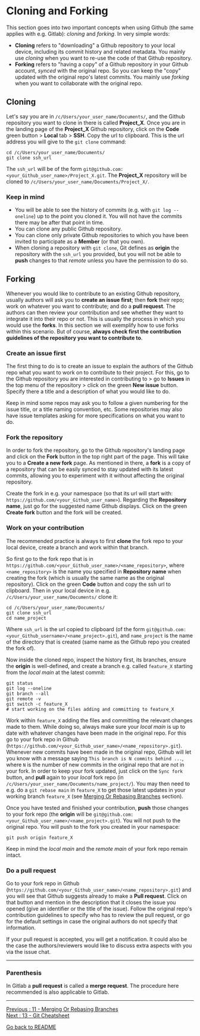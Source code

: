 # Cloning and Forking

This section goes into two important concepts when using Github (the same applies with e.g. Gitlab): *cloning* and *forking*. In very simple words:   

- **Cloning** refers to "downloading" a Github repository to your local device, including its commit history and related metadata. You mainly use *cloning* when you want to re-use the code of that Github repository.   
- **Forking** refers to "having a copy" of a Github repository in your Github account, *synced* with the original repo. So you can keep the "copy" updated with the original repo's latest commits. You mainly use *forking* when you want to collaborate with the original repo.

## Cloning

Let's say you are in `/c/Users/your_user_name/Documents/`, and the Github repository you want to clone in there is called **Project_X**. Once you are in the landing page of the **Project_X**  Github repository, click on the **Code** green button > **Local** tab > **SSH**. Copy the url to clipboard. This is the url address you will give to the `git clone` command: 

```
cd /c/Users/your_user_name/Documents/
git clone ssh_url
```

The `ssh_url` will be of the form `git@github.com:<your_Github_user_name>/Project_X.git`. The **Project_X** repository will be cloned to `/c/Users/your_user_name/Documents/Project_X/`. 

### Keep in mind

- You will be able to see the history of commits (e.g. with `git log --oneline`) up to the point you cloned it. You will not have the commits there may be after that point in time.   
- You can clone any public Github repository.  
- You can clone only private Github repositories to which you have been invited to participate as a **Member** (or that you own).  
- When cloning a repository with `git clone`, Git defines as **origin** the repository with the `ssh_url` you provided, but you will not be able to **push** changes to that *remote* unless you have the permission to do so.  

## Forking 

Whenever you would like to contribute to an existing Github repository, usually authors will ask you to **create an issue first**; then **fork** their repo; work on whatever you want to contribute; and do a **pull request**. The authors can then review your contribution and see whether they want to integrate it into their repo or not. This is usually the process in which you would use the **forks**. In this section we will exemplify how to use forks within this scenario. But of course, **always check first the contribution guidelines of the repository you want to contribute to**. 

### Create an issue first

The first thing to do is to create an issue to explain the authors of the Github repo what you want to work on to contribute to their project. For this, go to the Github repository you are interested in contributing to > go to **Issues** in the top menu of the repository > click on the green **New issue** button. Specify there a title and a description of what you would like to do. 

Keep in mind some repos may ask you to follow a given numbering for the issue title, or a title naming convention, etc. Some repositories may also have issue templates asking for more specifications on what you want to do.  

### Fork the repository

In order to fork the repository, go to the Github repository's landing page and click on the **Fork** button in the top right part of the page. This will take you to a **Create a new fork** page. As mentioned in there, a **fork** is a copy of a repository that can be easily synced to stay updated with its latest commits, allowing you to experiment with it without affecting the original repository.  

Create the fork in e.g. your namespace (so that its url will start with: `https://github.com/<your_Github_user_name>`). Regarding the **Repository name**, just go for the suggested name Github displays. Click on the green **Create fork** button and the fork will be created. 

### Work on your contribution

The recommended practice is always to first **clone** the fork repo to your local device, create a branch and work within that branch. 

So first go to the fork repo that is in `https://github.com/<your_Github_user_name>/<name_repository>`, where `<name_repository>` is the name you specified in **Repository name** when creating the fork (which is usually the same name as the original repository). Click on the green **Code** button and copy the ssh url to clipboard. Then in your local device in e.g. `/c/Users/your_user_name/Documents/` clone it:

```
cd /c/Users/your_user_name/Documents/
git clone ssh_url
cd name_project
```

Where `ssh_url` is the url copied to clipboard (of the form `git@github.com:<your_Github_username>/<name_project>.git`), and `name_project` is the name of the directory that is created (same name as the Github repo you created the fork of).  

Now inside the cloned repo, inspect the history first, its branches, ensure the **origin** is well-defined, and create a branch e.g. called `feature_X` starting from the *local main* at the latest commit:  

```
git status
git log --oneline
git branch --all
git remote -v
git switch -c feature_X
# start working on the files adding and committing to feature_X
```

Work within `feature_X` adding the files and committing the relevant changes made to them. While doing so, always make sure your *local main* is up to date with whatever changes have been made in the original repo. For this go to your fork repo in Github (`https://github.com/<your_Github_user_name>/<name_repository>.git`). Whenever new commits have been made in the original repo, Github will let you know with a message saying `This branch is N commits behind ...`, where `N` is the number of new commits in the original repo that are not in your fork. In order to keep your fork updated, just click on the `Sync fork` button, and **pull** again to your *local* fork repo (in `/c/Users/your_user_name/Documents/name_project/`). You may then need to e.g. do a `git rebase main` in `feature_X` to get those latest updates in your working branch `feature_X` (see [Merging Or Rebasing Branches](https://github.com/HeatherAn/recommended-coding-practices/blob/main/11-Merging-Or-Rebasing-Branches.md#rebasing-without-conflicts) section).  

Once you have tested and finished your contribution, **push** those changes to your fork repo (the **origin** will be `git@github.com:<your_Github_user_name>/<name_project>.git`). You will not push to the original repo. You will push to the fork you created in your namespace:

```
git push origin feature_X
```

Keep in mind the *local main* and the *remote main* of your fork repo remain intact.

### Do a pull request

Go to your fork repo in Github (`https://github.com/<your_Github_user_name>/<name_repository>.git`) and you will see that Github suggests already to make a **Pull request**. Click on that button and mention in the description that it closes the issue you opened (give an identifier or the title of the issue). Follow the original repo's contribution guidelines to specify who has to review the pull request, or go for the default settings in case the original authors do not specify that information.  

If your pull request is accepted, you will get a notification. It could also be the case the authors/reviewers would like to discuss extra aspects with you via the issue chat. 

______________________

### Parenthesis

In Gitlab a **pull request** is called a **merge request**. The procedure here recommended is also applicable to Gitlab.  
______________________

[Previous : 11 - Merging Or Rebasing Branches](https://github.com/HeatherAn/recommended-coding-practices/blob/main/11-Merging-Or-Rebasing-Branches.md)  
[Next : 13 - Git Cheatsheet](https://github.com/HeatherAn/recommended-coding-practices/blob/main/13-Git-Cheatsheet.md)  

[Go back to README](https://github.com/HeatherAn/recommended-coding-practices#readme)
